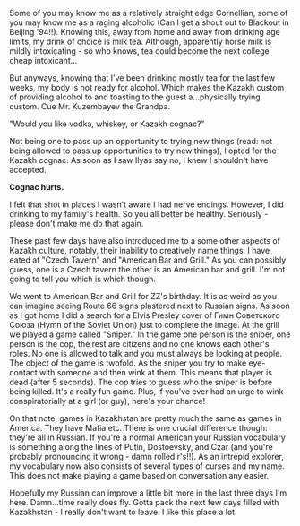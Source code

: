 <!-- layout: post
categories:
- travel
- kazakhstan
title: Putting the ugh in "Cheers!"
-->
Some of you may know me as a relatively straight edge Cornellian, some of you may know me as a raging alcoholic (Can I get a shout out to Blackout in Beijing '94!!). Knowing this, away from home and away from drinking age limits, my drink of choice is milk tea. Although, apparently horse milk is mildly intoxicating - so who knows, tea could become the next college cheap intoxicant...

But anyways, knowing that I've been drinking mostly tea for the last few weeks, my body is not ready for alcohol. Which makes the Kazakh custom of providing alcohol to and toasting to the guest a...physically trying custom. Cue Mr. Kuzembayev the Grandpa.

"Would you like vodka, whiskey, or Kazakh cognac?"

Not being one to pass up an opportunity to trying new things (read: not being allowed to pass up opportunities to try new things), I opted for the Kazakh cognac. As soon as I saw Ilyas say no, I knew I shouldn't have accepted.

**Cognac hurts.**
<!-- more -->
I felt that shot in places I wasn't aware I had nerve endings. However, I did drinking to my family's health. So you all better be healthy. Seriously - please don't make me do that again.

These past few days have also introduced me to a some other aspects of Kazakh culture, notably, their inability to creatively name things. I have eated at "Czech Tavern" and "American Bar and Grill." As you can possibly guess, one is a Czech tavern the other is an American bar and grill. I'm not going to tell you which is which though.

We went to American Bar and Grill for ZZ's birthday. It is as weird as you can imagine seeing Route 66 signs plastered next to Russian signs. As soon as I got home I did a search for a Elvis Presley cover of Гимн Советского Союза (Hymn of the Soviet Union) just to complete the image. At the grill we played a game called "Sniper." In the game one person is the sniper, one person is the cop, the rest are citizens and no one knows each other's roles. No one is allowed to talk and you must always be looking at people. The object of the game is twofold. As the sniper you try to make eye-contact with someone and then wink at them. This means that player is dead (after 5 seconds). The cop tries to guess who the sniper is before being killed. It's a really fun game. Plus, if you've ever had an urge to wink conspiratorially at a girl (or guy), here's your chance!

On that note, games in Kazakhstan are pretty much the same as games in America. They have Mafia etc. There is one crucial difference though: they're all in Russian. If you're a normal American your Russian vocabulary is something along the lines of Putin, Dostoevsky, and Czar (and you're probably pronouncing it wrong - damn rolled r's!!). As an intrepid explorer, my vocabulary now also consists of several types of curses and my name. This does not make playing a game based on conversation any easier.

Hopefully my Russian can improve a little bit more in the last three days I'm here. Damn...time really does fly. Gotta pack the next few days filled with Kazakhstan - I really don't want to leave. I like this place a lot.
